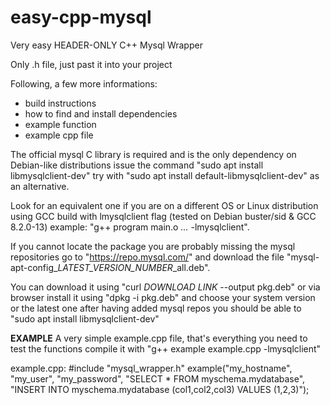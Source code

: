 # easy-cpp-mysql
Very easy HEADER-ONLY C++ Mysql Wrapper

Only .h file, just past it into your project

Following, a few more informations:
* build instructions
* how to find and install dependencies
* example function
* example cpp file

The official mysql C library is required and is the only dependency
on Debian-like distributions issue the command "sudo apt install libmysqlclient-dev"
try with "sudo apt install default-libmysqlclient-dev" as an alternative.

Look for an equivalent one if you are on a different OS or Linux distribution
using GCC build with lmysqlclient flag (tested on Debian buster/sid & GCC 8.2.0-13)
example: "g++ program main.o *...* -lmysqlclient".

If you cannot locate the package you are probably missing the mysql repositories
go to "https://repo.mysql.com/" and download the file
"mysql-apt-config_*LATEST_VERSION_NUMBER*_all.deb".

You can download it using "curl *DOWNLOAD LINK* --output pkg.deb" or via browser
install it using "dpkg -i pkg.deb" and choose your system version or the latest one
after having added mysql repos you should be able to "sudo apt install libmysqlclient-dev"


**EXAMPLE**
A very simple example.cpp file, that's everything you need to test the functions
compile it with "g++ example example.cpp -lmysqlclient"

example.cpp:
	#include "mysql_wrapper.h"
	example("my_hostname", "my_user", "my_password", 
		"SELECT * FROM myschema.mydatabase", 
		"INSERT INTO myschema.mydatabase (col1,col2,col3) VALUES (1,2,3)");
